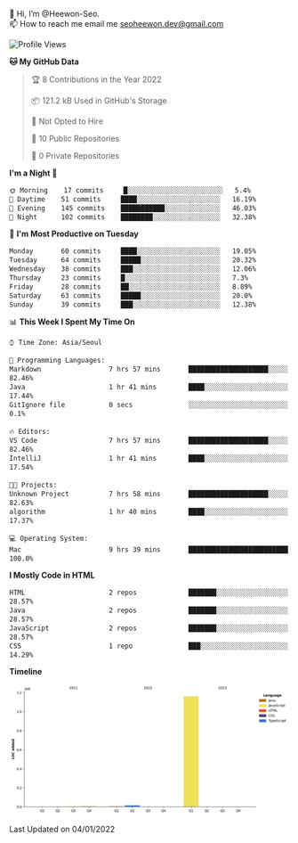👋 Hi, I’m @Heewon-Seo.  
📫 How to reach me email me seoheewon.dev@gmail.com 

 <!--START_SECTION:waka-->
![Profile Views](http://img.shields.io/badge/Profile%20Views-1-blue)

**🐱 My GitHub Data** 

> 🏆 8 Contributions in the Year 2022
 > 
> 📦 121.2 kB Used in GitHub's Storage 
 > 
> 🚫 Not Opted to Hire
 > 
> 📜 10 Public Repositories 
 > 
> 🔑 0 Private Repositories  
 > 
**I'm a Night 🦉** 

```text
🌞 Morning    17 commits     █░░░░░░░░░░░░░░░░░░░░░░░░   5.4% 
🌆 Daytime    51 commits     ████░░░░░░░░░░░░░░░░░░░░░   16.19% 
🌃 Evening    145 commits    ███████████░░░░░░░░░░░░░░   46.03% 
🌙 Night      102 commits    ████████░░░░░░░░░░░░░░░░░   32.38%

```
📅 **I'm Most Productive on Tuesday** 

```text
Monday       60 commits     ████░░░░░░░░░░░░░░░░░░░░░   19.05% 
Tuesday      64 commits     █████░░░░░░░░░░░░░░░░░░░░   20.32% 
Wednesday    38 commits     ███░░░░░░░░░░░░░░░░░░░░░░   12.06% 
Thursday     23 commits     █░░░░░░░░░░░░░░░░░░░░░░░░   7.3% 
Friday       28 commits     ██░░░░░░░░░░░░░░░░░░░░░░░   8.89% 
Saturday     63 commits     █████░░░░░░░░░░░░░░░░░░░░   20.0% 
Sunday       39 commits     ███░░░░░░░░░░░░░░░░░░░░░░   12.38%

```


📊 **This Week I Spent My Time On** 

```text
⌚︎ Time Zone: Asia/Seoul

💬 Programming Languages: 
Markdown                 7 hrs 57 mins       ████████████████████░░░░░   82.46% 
Java                     1 hr 41 mins        ████░░░░░░░░░░░░░░░░░░░░░   17.44% 
GitIgnore file           0 secs              ░░░░░░░░░░░░░░░░░░░░░░░░░   0.1%

🔥 Editors: 
VS Code                  7 hrs 57 mins       ████████████████████░░░░░   82.46% 
IntelliJ                 1 hr 41 mins        ████░░░░░░░░░░░░░░░░░░░░░   17.54%

🐱‍💻 Projects: 
Unknown Project          7 hrs 58 mins       ████████████████████░░░░░   82.63% 
algorithm                1 hr 40 mins        ████░░░░░░░░░░░░░░░░░░░░░   17.37%

💻 Operating System: 
Mac                      9 hrs 39 mins       █████████████████████████   100.0%

```

**I Mostly Code in HTML** 

```text
HTML                     2 repos             ███████░░░░░░░░░░░░░░░░░░   28.57% 
Java                     2 repos             ███████░░░░░░░░░░░░░░░░░░   28.57% 
JavaScript               2 repos             ███████░░░░░░░░░░░░░░░░░░   28.57% 
CSS                      1 repo              ███░░░░░░░░░░░░░░░░░░░░░░   14.29%

```


**Timeline**

![Chart not found](https://raw.githubusercontent.com/Heewon-Seo/Heewon-Seo/main/charts/bar_graph.png) 


 Last Updated on 04/01/2022
<!--END_SECTION:waka-->
